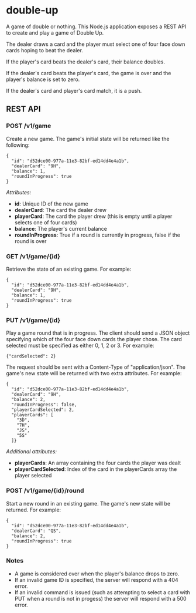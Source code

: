 double-up
=========

A game of double or nothing. This Node.js application exposes a REST API to create and play a game of Double Up.

The dealer draws a card and the player must select one of four face down cards hoping to beat the dealer.

If the player's card beats the dealer's card, their balance doubles.

If the dealer's card beats the player's card, the game is over and the player's balance is set to zero.

If the dealer's card and player's card match, it is a push.


REST API
--------

### POST /v1/game
Create a new game. The game's initial state will be returned like the following:

```
{
  "id": "d52dce00-977a-11e3-82bf-ed14dd4e4a1b",
  "dealerCard": "9H",
  "balance": 1,
  "roundInProgress": true
}
```

*Attributes:*
* **id**: Unique ID of the new game
* **dealerCard**: The card the dealer drew
* **playerCard**: The card the player drew (this is empty until a player selects one of four cards)
* **balance**: The player's current balance
* **roundInProgress**: True if a round is currently in progress, false if the round is over

### GET /v1/game/{id}
Retrieve the state of an existing game. For example:

```
{
  "id": "d52dce00-977a-11e3-82bf-ed14dd4e4a1b",
  "dealerCard": "9H",
  "balance": 1,
  "roundInProgress": true
}
```


### PUT /v1/game/{id}
Play a game round that is in progress. The client should send a JSON object specifying which of the four face down cards the player chose. The card selected must be specified as either 0, 1, 2 or 3. For example:

```
{"cardSelected": 2}
```

The request should be sent with a Content-Type of "application/json". The game's new state will be returned with two extra attributes. For example:

```
{
  "id": "d52dce00-977a-11e3-82bf-ed14dd4e4a1b",
  "dealerCard": "9H",
  "balance": 2,
  "roundInProgress": false,
  "playerCardSelected": 2,
  "playerCards": [
    "3D",
    "7H",
    "JS",
    "5S"
  ]}
```

*Additional attributes:*
* **playerCards**: An array containing the four cards the player was dealt
* **playerCardSelected**: Index of the card in the playerCards array the player selected


### POST /v1/game/{id}/round
Start a new round in an existing game. The game's new state will be returned. For example:

```
{
  "id": "d52dce00-977a-11e3-82bf-ed14dd4e4a1b",
  "dealerCard": "QS",
  "balance": 2,
  "roundInProgress": true
}
```

### Notes
* A game is considered over when the player's balance drops to zero.
* If an invalid game ID is specified, the server will respond with a 404 error.
* If an invalid command is issued (such as attempting to select a card with PUT when a round is not in progess) the server will respond with a 500 error.